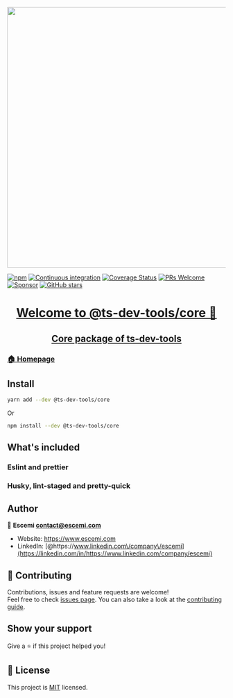 <p align="center">
  <a href="https://github.com/escemi-tech/ts-dev-tools/tree/main/packages/core" target="_blank"><img src="https://repository-images.githubusercontent.com/306680259/8d077b80-19cd-11eb-8625-f2b1a474d4a9" width="600"></a>
</p>
<p>
<a href="https://www.npmjs.com/package/@ts-dev-tools/core" target="_blank"><img alt="npm" src="https://img.shields.io/npm/v/@ts-dev-tools/core"></a>
<a href="https://github.com/escemi-tech/ts-dev-tools/actions?query=workflow%3A%22Continuous+Integration%22" target="_blank"><img alt="Continuous integration" src="https://github.com/escemi-tech/ts-dev-tools/workflows/Continuous%20Integration/badge.svg"></a>
  <a href="https://codecov.io/gh/escemi-tech/ts-dev-tools/tree/main/packages/core" target="_blank"><img alt="Coverage Status" src="https://codecov.io/gh/escemi-tech/ts-dev-tools/branch/master/graph/badge.svg"></a>
<a href="CONTRIBUTING" target="_blank"><img src="https://img.shields.io/badge/PRs-welcome-brightgreen.svg" alt="PRs Welcome"></a>
<a href="https://github.com/sponsors/neilime"><img src="https://img.shields.io/badge/%E2%9D%A4-Sponsor-ff69b4" alt="Sponsor"></a>
<a href="https://github.com/escemi-tech/ts-dev-tools"><img alt="GitHub stars" src="https://img.shields.io/github/stars/escemi-tech/ts-dev-tools?logo=github">

</p>
<h1 align="center">Welcome to @ts-dev-tools/core 👋</h1>

<h2 align="center">Core package of ts-dev-tools</h2>

### 🏠 [Homepage](https://github.com/escemi-tech/ts-dev-tools/tree/main/packages/core)

## Install

```sh
yarn add --dev @ts-dev-tools/core
```

Or

```sh
npm install --dev @ts-dev-tools/core
```

## What's included

### Eslint and prettier

### Husky, lint-staged and pretty-quick

## Author

👤 **Escemi <contact@escemi.com>**

- Website: https://www.escemi.com
- LinkedIn: [@https:\/\/www.linkedin.com\/company\/escemi](https://linkedin.com/in/https://www.linkedin.com/company/escemi)

## 🤝 Contributing

Contributions, issues and feature requests are welcome!<br />Feel free to check [issues page](https://github.com/escemi-tech/ts-dev-tools/issues). You can also take a look at the [contributing guide](CONTRIBUTING).

## Show your support

Give a ⭐️ if this project helped you!

## 📝 License

This project is [MIT](LICENSE) licensed.
